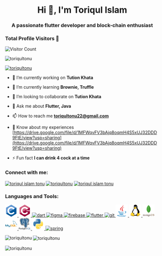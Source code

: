 <h1 align="center">Hi 👋, I'm Toriqul Islam</h1>
<h3 align="center">A passionate flutter developer and block-chain enthusiast</h3>

### Total Profile Visitors 👀
<img src="https://profile-counter.glitch.me/toriqultonu/count.svg" alt="Visitor Count"/>

<p align="left"> <img src="https://komarev.com/ghpvc/?username=toriqultonu&label=Profile%20views&color=0e75b6&style=flat" alt="toriqultonu" /> </p>

<p align="left"> <a href="https://github.com/ryo-ma/github-profile-trophy"><img src="https://github-profile-trophy.vercel.app/?username=toriqultonu" alt="toriqultonu" /></a> </p>

- 🔭 I’m currently working on **Tution Khata**

- 🌱 I’m currently learning **Brownie, Truffle**

- 👯 I’m looking to collaborate on **Tution Khata**

- 💬 Ask me about **Flutter, Java**

- 📫 How to reach me **toriqultonu22@gmail.com**

- 📄 Know about my experiences [https://drive.google.com/file/d/1MFWqvFV3bAjq8oqmH4S5xUJ32DDD9FtE/view?usp=sharing](https://drive.google.com/file/d/1MFWqvFV3bAjq8oqmH4S5xUJ32DDD9FtE/view?usp=sharing)

- ⚡ Fun fact **I can drink 4 cock at a time**

<h3 align="left">Connect with me:</h3>
<p align="left">
<a href="https://linkedin.com/in/toriqul islam tonu" target="blank"><img align="center" src="https://raw.githubusercontent.com/rahuldkjain/github-profile-readme-generator/master/src/images/icons/Social/linked-in-alt.svg" alt="toriqul islam tonu" height="30" width="40" /></a>
<a href="https://stackoverflow.com/users/toriqultonu" target="blank"><img align="center" src="https://raw.githubusercontent.com/rahuldkjain/github-profile-readme-generator/master/src/images/icons/Social/stack-overflow.svg" alt="toriqultonu" height="30" width="40" /></a>
<a href="https://fb.com/toriqul islam tonu" target="blank"><img align="center" src="https://raw.githubusercontent.com/rahuldkjain/github-profile-readme-generator/master/src/images/icons/Social/facebook.svg" alt="toriqul islam tonu" height="30" width="40" /></a>
</p>

<h3 align="left">Languages and Tools:</h3>
<p align="left"> <a href="https://www.cprogramming.com/" target="_blank" rel="noreferrer"> <img src="https://raw.githubusercontent.com/devicons/devicon/master/icons/c/c-original.svg" alt="c" width="40" height="40"/> </a> <a href="https://www.w3schools.com/cpp/" target="_blank" rel="noreferrer"> <img src="https://raw.githubusercontent.com/devicons/devicon/master/icons/cplusplus/cplusplus-original.svg" alt="cplusplus" width="40" height="40"/> </a> <a href="https://dart.dev" target="_blank" rel="noreferrer"> <img src="https://www.vectorlogo.zone/logos/dartlang/dartlang-icon.svg" alt="dart" width="40" height="40"/> </a> <a href="https://www.figma.com/" target="_blank" rel="noreferrer"> <img src="https://www.vectorlogo.zone/logos/figma/figma-icon.svg" alt="figma" width="40" height="40"/> </a> <a href="https://firebase.google.com/" target="_blank" rel="noreferrer"> <img src="https://www.vectorlogo.zone/logos/firebase/firebase-icon.svg" alt="firebase" width="40" height="40"/> </a> <a href="https://flutter.dev" target="_blank" rel="noreferrer"> <img src="https://www.vectorlogo.zone/logos/flutterio/flutterio-icon.svg" alt="flutter" width="40" height="40"/> </a> <a href="https://git-scm.com/" target="_blank" rel="noreferrer"> <img src="https://www.vectorlogo.zone/logos/git-scm/git-scm-icon.svg" alt="git" width="40" height="40"/> </a> <a href="https://www.java.com" target="_blank" rel="noreferrer"> <img src="https://raw.githubusercontent.com/devicons/devicon/master/icons/java/java-original.svg" alt="java" width="40" height="40"/> </a> <a href="https://www.linux.org/" target="_blank" rel="noreferrer"> <img src="https://raw.githubusercontent.com/devicons/devicon/master/icons/linux/linux-original.svg" alt="linux" width="40" height="40"/> </a> <a href="https://www.mongodb.com/" target="_blank" rel="noreferrer"> <img src="https://raw.githubusercontent.com/devicons/devicon/master/icons/mongodb/mongodb-original-wordmark.svg" alt="mongodb" width="40" height="40"/> </a> <a href="https://www.mysql.com/" target="_blank" rel="noreferrer"> <img src="https://raw.githubusercontent.com/devicons/devicon/master/icons/mysql/mysql-original-wordmark.svg" alt="mysql" width="40" height="40"/> </a> <a href="https://www.postgresql.org" target="_blank" rel="noreferrer"> <img src="https://raw.githubusercontent.com/devicons/devicon/master/icons/postgresql/postgresql-original-wordmark.svg" alt="postgresql" width="40" height="40"/> </a> <a href="https://www.python.org" target="_blank" rel="noreferrer"> <img src="https://raw.githubusercontent.com/devicons/devicon/master/icons/python/python-original.svg" alt="python" width="40" height="40"/> </a> <a href="https://spring.io/" target="_blank" rel="noreferrer"> <img src="https://www.vectorlogo.zone/logos/springio/springio-icon.svg" alt="spring" width="40" height="40"/> </a> </p>

<p><img align="left" src="https://github-readme-stats.vercel.app/api/top-langs?username=toriqultonu&show_icons=true&locale=en&layout=compact" alt="toriqultonu" /></p>

<p>&nbsp;<img align="center" src="https://github-readme-stats.vercel.app/api?username=toriqultonu&show_icons=true&locale=en" alt="toriqultonu" /></p>

<p><img align="center" src="https://github-readme-streak-stats.herokuapp.com/?user=toriqultonu&" alt="toriqultonu" /></p>
